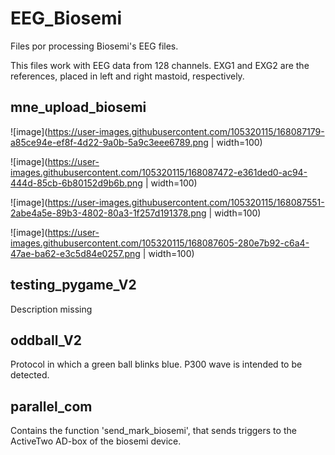 # EEG_Biosemi
Files por processing Biosemi's EEG files.

This files work with EEG data from 128 channels. EXG1 and EXG2 are the references, placed in left and right mastoid, respectively.

## mne_upload_biosemi

![image](https://user-images.githubusercontent.com/105320115/168087179-a85ce94e-ef8f-4d22-9a0b-5a9c3eee6789.png | width=100)

![image](https://user-images.githubusercontent.com/105320115/168087472-e361ded0-ac94-444d-85cb-6b80152d9b6b.png | width=100)

![image](https://user-images.githubusercontent.com/105320115/168087551-2abe4a5e-89b3-4802-80a3-1f257d191378.png | width=100)

![image](https://user-images.githubusercontent.com/105320115/168087605-280e7b92-c6a4-47ae-ba62-e3c5d84e0257.png | width=100)

## testing_pygame_V2
Description missing

## oddball_V2
Protocol in which a green ball blinks blue. P300 wave is intended to be detected.

## parallel_com
Contains the function 'send_mark_biosemi', that sends triggers to the ActiveTwo AD-box of the biosemi device.
